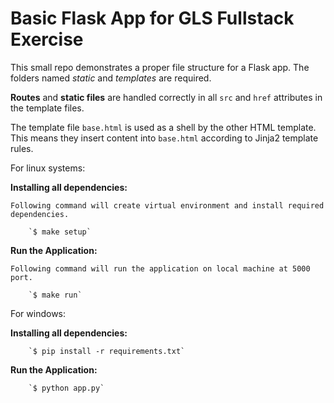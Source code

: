 # Basic Flask App for GLS Fullstack Exercise

This small repo demonstrates a proper file structure for a Flask app. The folders named *static* and *templates* are required.

**Routes** and **static files** are handled correctly in all `src` and `href` attributes in the template files.

The template file `base.html` is used as a shell by the other HTML template. This means they insert content into `base.html` according to Jinja2 template rules.



For linux systems:

**Installing all dependencies:**

    Following command will create virtual environment and install required dependencies.
    
        `$ make setup`

**Run the Application:**

    Following command will run the application on local machine at 5000 port.
    
        `$ make run`

For windows:

**Installing all dependencies:**

        
        `$ pip install -r requirements.txt`

**Run the Application:**

        
        `$ python app.py`
